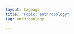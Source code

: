 ```yaml
---
layout: tagpage
title: "Topic: anthropology"
tag: anthropology

---
```

<!--stackedit_data:
eyJoaXN0b3J5IjpbLTk4NzExNzAxMF19
-->